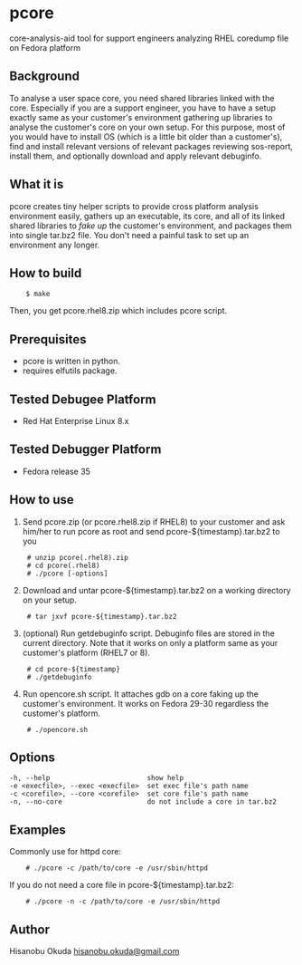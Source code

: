 pcore
=====

core-analysis-aid tool for support engineers analyzing RHEL coredump file on Fedora platform

## Background

To analyse a user space core, you need shared libraries linked with the core. Especially if you are a support engineer, you have to have a setup exactly same as your customer's environment gathering up libraries to analyse the customer's core on your own setup. For this purpose, most of you would have to install OS (which is a little bit older than a customer's), find and install relevant versions of relevant packages reviewing sos-report, install them, and optionally download and apply relevant debuginfo.

## What it is

pcore creates tiny helper scripts to provide cross platform analysis environment easily, gathers up an executable, its core, and all of its linked shared libraries to *fake up* the customer's environment, and packages them into single tar.bz2 file. You don't need a painful task to set up an environment any longer.

## How to build

        $ make

Then, you get pcore.rhel8.zip which includes pcore script.

## Prerequisites

* pcore is written in python.
* requires elfutils package.

## Tested Debugee Platform

* Red Hat Enterprise Linux 8.x

## Tested Debugger Platform

* Fedora release 35

## How to use

1. Send pcore.zip (or pcore.rhel8.zip if RHEL8) to your customer and ask him/her to run pcore as root and send pcore-${timestamp}.tar.bz2 to you

        # unzip pcore(.rhel8).zip
        # cd pcore(.rhel8)
        # ./pcore [-options]

2. Download and untar pcore-${timestamp}.tar.bz2 on a working directory on your setup.

        # tar jxvf pcore-${timestamp}.tar.bz2

3. (optional) Run getdebuginfo script. Debuginfo files are stored in the current directory. Note that it works on only a platform same as your customer's platform (RHEL7 or 8).

        # cd pcore-${timestamp}
        # ./getdebuginfo

4. Run opencore.sh script. It attaches gdb on a core faking up the customer's environment. It works on Fedora 29-30 regardless the customer's platform.

        # ./opencore.sh

## Options

    -h, --help                        show help
    -e <execfile>, --exec <execfile>  set exec file's path name
    -c <corefile>, --core <corefile>  set core file's path name
    -n, --no-core                     do not include a core in tar.bz2

## Examples

Commonly use for httpd core:

        # ./pcore -c /path/to/core -e /usr/sbin/httpd

If you do not need a core file in pcore-${timestamp}.tar.bz2:

        # ./pcore -n -c /path/to/core -e /usr/sbin/httpd

## Author

Hisanobu Okuda hisanobu.okuda@gmail.com
